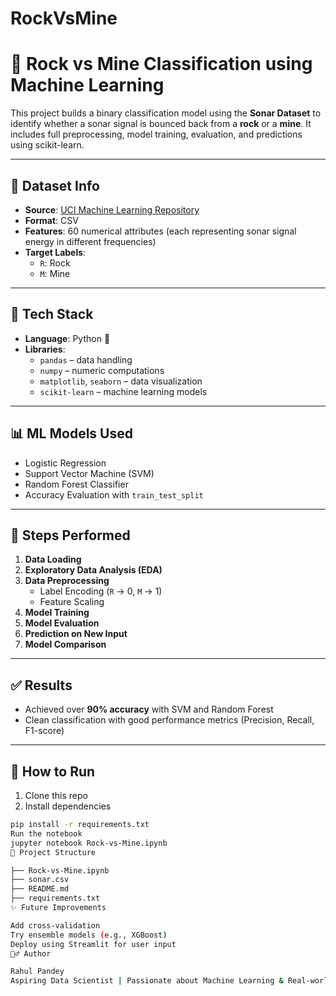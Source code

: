 # RockVsMine

# 🎯 Rock vs Mine Classification using Machine Learning

This project builds a binary classification model using the **Sonar Dataset** to identify whether a sonar signal is bounced back from a **rock** or a **mine**. It includes full preprocessing, model training, evaluation, and predictions using scikit-learn.

---

## 📂 Dataset Info

- **Source**: [UCI Machine Learning Repository](https://archive.ics.uci.edu/ml/datasets/connectionist+bench+(sonar,+mines+vs.+rocks))
- **Format**: CSV
- **Features**: 60 numerical attributes (each representing sonar signal energy in different frequencies)
- **Target Labels**:  
  - `R`: Rock  
  - `M`: Mine

---

## 🔧 Tech Stack

- **Language**: Python 🐍  
- **Libraries**:  
  - `pandas` – data handling  
  - `numpy` – numeric computations  
  - `matplotlib`, `seaborn` – data visualization  
  - `scikit-learn` – machine learning models

---

## 📊 ML Models Used

- Logistic Regression  
- Support Vector Machine (SVM)  
- Random Forest Classifier  
- Accuracy Evaluation with `train_test_split`

---

## 🧠 Steps Performed

1. **Data Loading**
2. **Exploratory Data Analysis (EDA)**
3. **Data Preprocessing**
   - Label Encoding (`R` → 0, `M` → 1)
   - Feature Scaling
4. **Model Training**
5. **Model Evaluation**
6. **Prediction on New Input**
7. **Model Comparison**

---

## ✅ Results

- Achieved over **90% accuracy** with SVM and Random Forest
- Clean classification with good performance metrics (Precision, Recall, F1-score)

---

## 📌 How to Run

1. Clone this repo  
2. Install dependencies  
```bash
pip install -r requirements.txt
Run the notebook
jupyter notebook Rock-vs-Mine.ipynb
📁 Project Structure

├── Rock-vs-Mine.ipynb
├── sonar.csv
├── README.md
├── requirements.txt
✨ Future Improvements

Add cross-validation
Try ensemble models (e.g., XGBoost)
Deploy using Streamlit for user input
🙋‍♂️ Author

Rahul Pandey
Aspiring Data Scientist | Passionate about Machine Learning & Real-world Problem Solving
